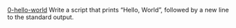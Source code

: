 [0-hello-world](./0-hello_world) Write a script that prints “Hello, World”, followed by a new line to the standard output.
